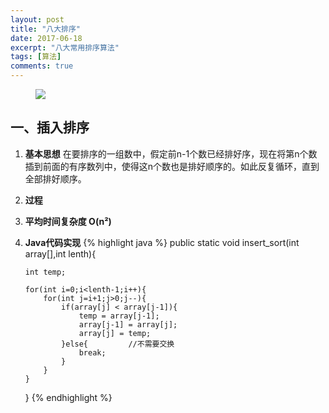 ```yaml
---
layout: post
title: "八大排序"
date: 2017-06-18
excerpt: "八大常用排序算法"
tags: [算法]
comments: true
---
```

<figure>
	<a href="https://raw.githubusercontent.com/ShadoFung/ShadoFung.GitHub.io/master/_posts/images/sorting_algorithm/sorting.png"><img src="https://raw.githubusercontent.com/ShadoFung/ShadoFung.GitHub.io/master/_posts/images/sorting_algorithm/sorting.png"></a>
</figure>

## 一、插入排序 ##
1. **基本思想**
在要排序的一组数中，假定前n-1个数已经排好序，现在将第n个数插到前面的有序数列中，使得这n个数也是排好顺序的。如此反复循环，直到全部排好顺序。
2. **过程**
3. **平均时间复杂度 O(n²)**
4. **Java代码实现**
	{% highlight java %}
	public static void  insert_sort(int array[],int lenth){
	
	   int temp;
	
	   for(int i=0;i<lenth-1;i++){
	       for(int j=i+1;j>0;j--){
	           if(array[j] < array[j-1]){
	               temp = array[j-1];
	               array[j-1] = array[j];
	               array[j] = temp;
	           }else{         //不需要交换
	               break;
	           }
	       }
	   }
	}
	{% endhighlight %}

